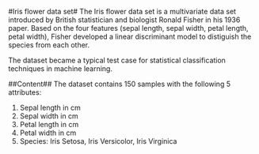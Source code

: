 #Iris flower data set#
The Iris flower data set is a multivariate data set introduced by British statistician and biologist Ronald Fisher in his 1936 paper. Based on the four features (sepal length, sepal width, petal length, petal width), Fisher developed a linear discriminant model to distiguish the species from each other.

The dataset became a typical test case for statistical classification techniques in machine learning. 

##Content##
The dataset contains 150 samples with the following 5 attributes:
1. Sepal length in cm
2. Sepal width in cm
3. Petal length in cm
4. Petal width in cm
5. Species: Iris Setosa, Iris Versicolor, Iris Virginica
